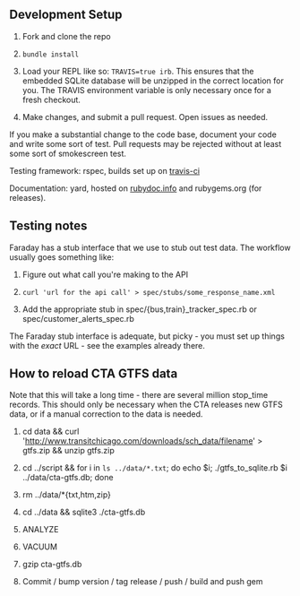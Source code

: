 ## Development Setup

1. Fork and clone the repo

2. ```bundle install```

3. Load your REPL like so: ```TRAVIS=true irb```. This ensures that the embedded SQLite database will be
   unzipped in the correct location for you. The TRAVIS environment variable is only necessary once for a fresh checkout.

4. Make changes, and submit a pull request. Open issues as needed.

If you make a substantial change to the code base, document your code and write some sort of test. Pull requests may be rejected without
at least some sort of smokescreen test.

Testing framework: rspec, builds set up on [travis-ci](https://travis-ci.org/ahayworth/cta_redux)

Documentation: yard, hosted on [rubydoc.info](http://www.rubydoc.info/github/ahayworth/cta_redux) and rubygems.org (for releases).


## Testing notes

Faraday has a stub interface that we use to stub out test data. The workflow usually goes something like:

1. Figure out what call you're making to the API

2. `curl 'url for the api call' > spec/stubs/some_response_name.xml`

3. Add the appropriate stub in spec/{bus,train}_tracker_spec.rb or spec/customer_alerts_spec.rb

The Faraday stub interface is adequate, but picky - you must set up things with the *exact* URL - see the examples already there.


## How to reload CTA GTFS data

Note that this will take a long time - there are several million stop_time records. This should only be necessary
when the CTA releases new GTFS data, or if a manual correction to the data is needed.

1. cd data && curl 'http://www.transitchicago.com/downloads/sch_data/filename' > gtfs.zip && unzip gtfs.zip

2. cd ../script && for i in `ls ../data/*.txt`; do echo $i; ./gtfs_to_sqlite.rb $i ../data/cta-gtfs.db; done

3. rm ../data/*{txt,htm,zip}

4. cd ../data && sqlite3 ./cta-gtfs.db

5. ANALYZE

6. VACUUM

7. gzip cta-gtfs.db

8. Commit / bump version / tag release / push / build and push gem
